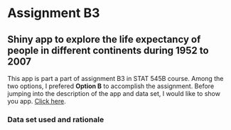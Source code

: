 # Assignment B3
## Shiny app to explore the life expectancy of people in different continents during 1952 to 2007

This app is part a part of assignment B3 in STAT 545B course. Among the two options, I prefered **Option B** to accomplish the assignment. Before jumping into the description of the app and data set, I would like to show you app. [Click here](https://mhmondol.shinyapps.io/Assignment_B3/?_ga=2.112089028.1718176381.1669418652-905595288.1668997978).

### Data set used and rationale




